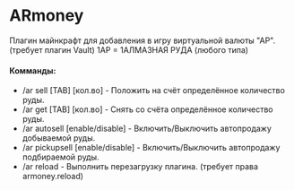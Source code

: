 # ARmoney
Плагин майнкрафт для добавления в игру виртуальной валюты "АР". (требует плагин Vault)
1АР = 1АЛМАЗНАЯ РУДА (любого типа)

#### Комманды:
* /ar sell [TAB] [кол.во] - Положить на счёт определённое количество руды.
* /ar get [TAB] [кол.во] - Снять со счёта определённое количество руды.
* /ar autosell [enable/disable] - Включить/Выключить автопродажу добываемой руды.
* /ar pickupsell [enable/disable] - Включить/Выключить автопродажу подбираемой руды.
* /ar reload - Выполнить перезагрузку плагина. (требует права armoney.reload)
